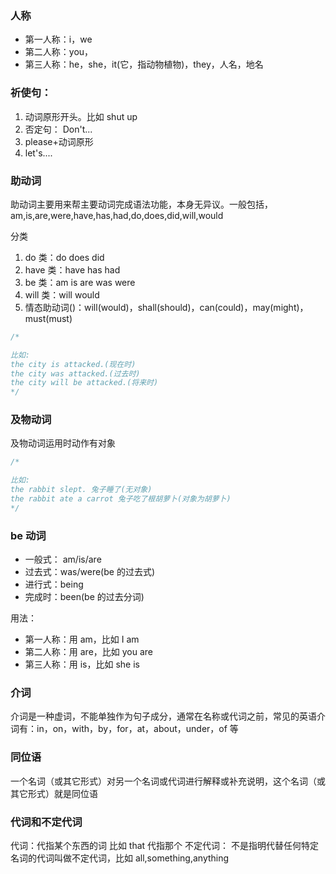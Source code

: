 ### 人称

- 第一人称：i，we
- 第二人称：you，
- 第三人称：he，she，it(它，指动物植物)，they，人名，地名

### 祈使句：

1. 动词原形开头。比如 shut up
2. 否定句： Don't...
3. please+动词原形
4. let's....

### 助动词

助动词主要用来帮主要动词完成语法功能，本身无异议。一般包括，am,is,are,were,have,has,had,do,does,did,will,would

分类

1. do 类：do does did
2. have 类：have has had
3. be 类：am is are was were
4. will 类：will would
5. 情态助动词()：will(would)，shall(should)，can(could)，may(might)，must(must)

```js
/* 

比如:
the city is attacked.(现在时)
the city was attacked.(过去时)
the city will be attacked.(将来时)
*/
```

### 及物动词

及物动词运用时动作有对象

```js
/* 

比如:
the rabbit slept. 兔子睡了(无对象)
the rabbit ate a carrot 兔子吃了根胡萝卜(对象为胡萝卜)
*/
```

### be 动词

- 一般式： am/is/are
- 过去式：was/were(be 的过去式)
- 进行式：being
- 完成时：been(be 的过去分词)

用法：

- 第一人称：用 am，比如 I am
- 第二人称：用 are，比如 you are
- 第三人称：用 is，比如 she is

### 介词

介词是一种虚词，不能单独作为句子成分，通常在名称或代词之前，常见的英语介词有：in，on，with，by，for，at，about，under，of 等

### 同位语

一个名词（或其它形式）对另一个名词或代词进行解释或补充说明，这个名词（或其它形式）就是同位语

### 代词和不定代词

代词：代指某个东西的词 比如 that 代指那个
不定代词： 不是指明代替任何特定名词的代词叫做不定代词，比如 all,something,anything
